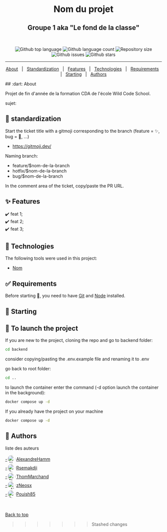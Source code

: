 <h1 align="center">Nom du projet</h1>
<h2 align="center">Groupe 1 aka "Le fond de la classe"</h2>
<br>

<p align="center">
  <img alt="Github top language" src="https://img.shields.io/github/languages/top/WildCodeSchool/2023-11-wns-bleu-g1?color=56BEB8">

  <img alt="Github language count" src="https://img.shields.io/github/languages/count/WildCodeSchool/2023-11-wns-bleu-g1?color=56BEB8">

  <img alt="Repository size" src="https://img.shields.io/github/repo-size/WildCodeSchool/2023-11-wns-bleu-g1?color=56BEB8">

  <img alt="Github issues" src="https://img.shields.io/github/issues/WildCodeSchool/2023-11-wns-bleu-g1?color=56BEB8" />

  <!-- <img alt="Github forks" src="https://img.shields.io/github/forks/WildCodeSchool/2023-11-wns-bleu-g1?color=56BEB8" /> -->

  <img alt="Github stars" src="https://img.shields.io/github/stars/WildCodeSchool/2023-11-wns-bleu-g1?color=56BEB8" />
</p>

---

<p align="center">
  <a href="#dart-about">About</a> &#xa0; | &#xa0; 
  <a href="#construction-standardization">Standardization</a> &#xa0; | &#xa0; 
  <a href="#sparkles-features">Features</a> &#xa0; | &#xa0;
  <a href="#rocket-technologies">Technologies</a> &#xa0; | &#xa0;
  <a href="#white_check_mark-requirements">Requirements</a> &#xa0; | &#xa0;
  <a href="#checkered_flag-starting">Starting</a> &#xa0; | &#xa0;
  <a href="#authors">Authors</a>
</p>
## :dart: About

Projet de fin d'année de la formation CDA de l'école Wild Code School.

sujet:

## :construction: standardization

Start the ticket title with a gitmoji corresponding to the branch (feature = :sparkles:, bug = :bug:, ...)

- https://gitmoji.dev/

Naming branch:

- feature/$nom-de-la-branch
- hotfix/$nom-de-la-branch
- bug/$nom-de-la-branch

In the comment area of the ticket, copy/paste the PR URL.

## :sparkles: Features

:heavy_check_mark: feat 1;\
:heavy_check_mark: feat 2;\
:heavy_check_mark: feat 3;

## :rocket: Technologies

The following tools were used in this project:

- [Nom](lien)

## :white_check_mark: Requirements

Before starting :checkered_flag:, you need to have [Git](https://git-scm.com) and [Node](https://nodejs.org/en/) installed.

## :checkered_flag: Starting

## 🎉 To launch the project

If you are new to the project, cloning the repo and go to backend folder:

```bash
cd backend
```

consider copying/pasting the .env.example file and renaming it to .env

go back to root folder:

```bash
cd ..
```

to launch the container enter the command (-d option launch the container in the background):

```bash
docker compose up -d
```

If you already have the project on your machine

```bash
docker compose up -d
```

## :busts_in_silhouette: Authors

liste des auteurs

<a href="https://github.com/AlexandreHamm" style="display: flex; align-items: center; margin: 3px 0"> - <img src="https://avatars.githubusercontent.com/u/81152973?v=4" alt="AlexandreHamm-avatar" style="height: 25px; margin: 0 2px; border-radius: 50%"/>AlexandreHamm </a>
<a href="https://github.com/Rsemakdji" style="display: flex; align-items: center; margin: 3px 0"> - <img src="https://avatars.githubusercontent.com/u/77302746?v=4" alt="Rsemakdji-avatar" style="height: 25px; margin: 0 2px; border-radius: 50%"/>Rsemakdji </a>
<a href="https://github.com/ThomMarchand" style="display: flex; align-items: center; margin: 3px 0"> - <img src="https://avatars.githubusercontent.com/u/115934120?v=4" alt="ThomMarchand-avatar" style="height: 25px; margin: 0 2px; border-radius: 50%"/>ThomMarchand </a>
<a href="https://github.com/zNeosx" style="display: flex; align-items: center; margin: 3px 0"> - <img src="https://avatars.githubusercontent.com/u/74994806?v=4" alt="zNeosx-avatar" style="height: 25px; margin: 0 2px; border-radius: 50%"/>zNeosx </a>
<a href="https://github.com/Pouish85" style="display: flex; align-items: center; margin: 3px 0"> - <img src="https://avatars.githubusercontent.com/u/60059601?v=4" alt="Pouish85-avatar" style="height: 25px; margin: 0 2px; border-radius: 50%"/>Pouish85 </a>

&#xa0;

<a href="#top">Back to top</a>

> > > > > > > Stashed changes
